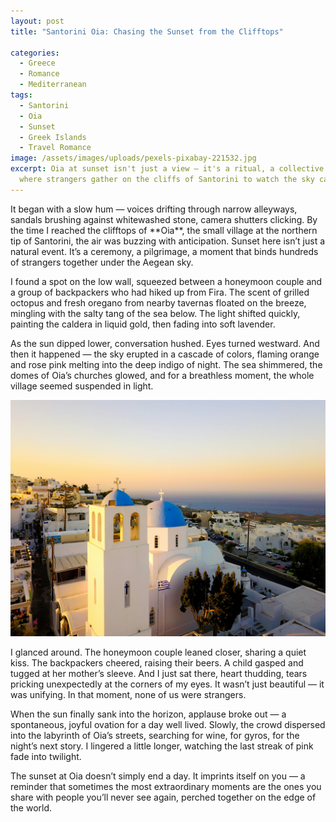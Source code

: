 ```yaml
---
layout: post
title: "Santorini Oia: Chasing the Sunset from the Clifftops"

categories:
  - Greece
  - Romance
  - Mediterranean
tags:
  - Santorini
  - Oia
  - Sunset
  - Greek Islands
  - Travel Romance
image: /assets/images/uploads/pexels-pixabay-221532.jpg
excerpt: Oia at sunset isn't just a view — it's a ritual, a collective pause
  where strangers gather on the cliffs of Santorini to watch the sky catch fire.
---
```

It began with a slow hum — voices drifting through narrow alleyways, sandals brushing against whitewashed stone, camera shutters clicking. By the time I reached the clifftops of \*\*Oia\*\*, the small village at the northern tip of Santorini, the air was buzzing with anticipation. Sunset here isn’t just a natural event. It’s a ceremony, a pilgrimage, a moment that binds hundreds of strangers together under the Aegean sky.

I found a spot on the low wall, squeezed between a honeymoon couple and a group of backpackers who had hiked up from Fira. The scent of grilled octopus and fresh oregano from nearby tavernas floated on the breeze, mingling with the salty tang of the sea below. The light shifted quickly, painting the caldera in liquid gold, then fading into soft lavender. 

As the sun dipped lower, conversation hushed. Eyes turned westward. And then it happened — the sky erupted in a cascade of colors, flaming orange and rose pink melting into the deep indigo of night. The sea shimmered, the domes of Oia’s churches glowed, and for a breathless moment, the whole village seemed suspended in light.

![](/assets/images/uploads/pexels-nextvoyage-629154.jpg)

I glanced around. The honeymoon couple leaned closer, sharing a quiet kiss. The backpackers cheered, raising their beers. A child gasped and tugged at her mother’s sleeve. And I just sat there, heart thudding, tears pricking unexpectedly at the corners of my eyes. It wasn’t just beautiful — it was unifying. In that moment, none of us were strangers.

When the sun finally sank into the horizon, applause broke out — a spontaneous, joyful ovation for a day well lived. Slowly, the crowd dispersed into the labyrinth of Oia’s streets, searching for wine, for gyros, for the night’s next story. I lingered a little longer, watching the last streak of pink fade into twilight. 

The sunset at Oia doesn’t simply end a day. It imprints itself on you — a reminder that sometimes the most extraordinary moments are the ones you share with people you’ll never see again, perched together on the edge of the world.

